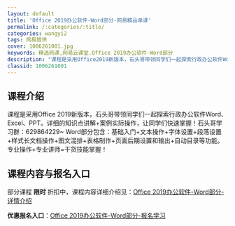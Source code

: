 ```yaml
---
layout: default
title: 'Office 2019办公软件-Word部分-网易精品单课'
permalink: /:categories/:title/
categories: wangyi2
tags: 网易提供
cover: 1006261001.jpg
keywords: 精选网课,网易云课堂,Office 2019办公软件-Word部分
description: "课程是采用Office2019新版本，石头哥带领同学们一起探索行政办公软件Word、Excel、PPT。详细的知识点讲解+案例实际操作，让同学们快速掌握！石头哥学习群：629864229~W"
classid: 1006261001
---
```


## 课程介绍

课程是采用Office 2019新版本，石头哥带领同学们一起探索行政办公软件Word、Excel、PPT。详细的知识点讲解+案例实际操作，让同学们快速掌握！石头哥学习群：629864229~
Word部分包含：基础入门+文本操作+字体设置+段落设置+样式长文档操作+图文混排+表格制作+页面后期设置和输出+自动目录等功能。
专业操作+专业讲师=干货技能掌握！

## 课程内容与报名入口

部分课程 **限时** 折扣中，课程内容详细介绍见：[Office 2019办公软件-Word部分-详情介绍](https://study.163.com/course/introduction/1006261001.htm?share=1&shareId=1025206652&utm_campaign=share&utm_medium=iphoneShare&utm_source=&utm_u=1025206652)

**优惠报名入口**：[Office 2019办公软件-Word部分-报名学习](https://study.163.com/course/introduction/1006261001.htm?share=1&shareId=1025206652&utm_campaign=share&utm_medium=iphoneShare&utm_source=&utm_u=1025206652)

